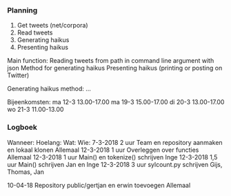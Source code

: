 

### Planning ###

1. Get tweets (net/corpora)
2. Read tweets 
3. Generating haikus 
4. Presenting haikus

Main function:
    Reading tweets from path in command line argument with json
    Method for generating haikus
    Presenting haikus (printing or posting on Twitter) 

Generating haikus method:
    ...

Bijeenkomsten:
ma 12-3 13.00-17.00
ma 19-3 15.00-17.00
di 20-3 13.00-17.00
wo 21-3 11.00-13.00



### Logboek ###
Wanneer:    Hoelang:    Wat:                                                    Wie:
7-3-2018    2 uur       Team en repository aanmaken en lokaal klonen            Allemaal
12-3-2018   1 uur       Overleggen over functies                                Allemaal
12-3-2018   1 uur       Main() en tokenize() schrijven                          Inge
12-3-2018   1,5 uur     Main() schrijven                                        Jan en Inge
12-3-2018   3 uur       sylcount.py schrijven                                   Gijs, Thomas, Jan













10-04-18                 Repository public/gertjan en erwin toevoegen           Allemaal
